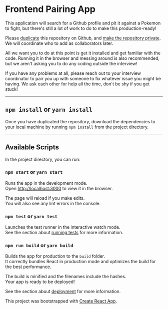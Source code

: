 # Frontend Pairing App

This application will search for a Github profile and pit it against a Pokemon to fight, but there's still a lot of work to do to make this production-ready!

Please [duplicate](https://help.github.com/articles/duplicating-a-repository/) this repository on Github, and [make the repository private](https://help.github.com/articles/setting-repository-visibility/). We will coordinate who to add as collaborators later.

All we want you to do at this point is get it installed and get familiar with the code. Running it in the browser and messing around is also recommended, but we aren't asking you to do any coding outside the interview!

If you have any problems at all, please reach out to your interview coordinator to pair you up with someone to fix whatever issue you might be having. We ask each other for help all the time, don't be shy if you get stuck!

---

## `npm install` or `yarn install`

Once you have duplicated the repository, download the dependencies to your local machine by running `npm install` from the project directory.

---

## Available Scripts

In the project directory, you can run:

### `npm start` or `yarn start`

Runs the app in the development mode.<br>
Open [http://localhost:3000](http://localhost:3000) to view it in the browser.

The page will reload if you make edits.<br>
You will also see any lint errors in the console.

### `npm test` or `yarn test`

Launches the test runner in the interactive watch mode.<br>
See the section about [running tests](https://facebook.github.io/create-react-app/docs/running-tests) for more information.

### `npm run build` or `yarn build`

Builds the app for production to the `build` folder.<br>
It correctly bundles React in production mode and optimizes the build for the best performance.

The build is minified and the filenames include the hashes.<br>
Your app is ready to be deployed!

See the section about [deployment](https://facebook.github.io/create-react-app/docs/deployment) for more information.

This project was bootstrapped with [Create React App](https://github.com/facebook/create-react-app).
